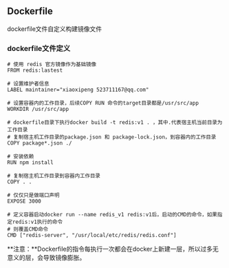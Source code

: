 ## Dockerfile

dockerfile文件自定义构建镜像文件

### dockerfile文件定义

```shell
# 使用 redis 官方镜像作为基础镜像
FROM redis:lastest

# 设置维护者信息
LABEL maintainer="xiaoxipeng 523711167@qq.com"

# 设置容器内的工作目录，后续COPY RUN 命令的target目录都是/usr/src/app
WORKDIR /usr/src/app

# dockerfile目录下执行docker build -t redis:v1 . ，其中.代表宿主机当前目录为工作目录
# 复制宿主机工作目录的package.json 和 package-lock.json，到容器内的工作目录
COPY package*.json ./

# 安装依赖
RUN npm install

# 复制宿主机工作目录到容器内工作目录
COPY . .

# 仅仅只是做端口声明
EXPOSE 3000

# 定义容器启动docker run --name redis_v1 redis:v1后，启动的CMD的命令，如果指定redis:v1执行的命令
# 则覆盖CMD命令
CMD ["redis-server", "/usr/local/etc/redis/redis.conf"]
```

**注意：**Dockerfile的指令每执行一次都会在docker上新建一层，所以过多无意义的层，会导致镜像膨胀。

